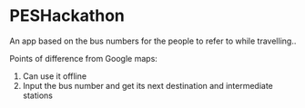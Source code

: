 # PESHackathon


An app based on the bus numbers for the people to refer to while travelling..

Points of difference from Google maps:
1) Can use it offline
2) Input the bus number and get its next destination and intermediate stations
